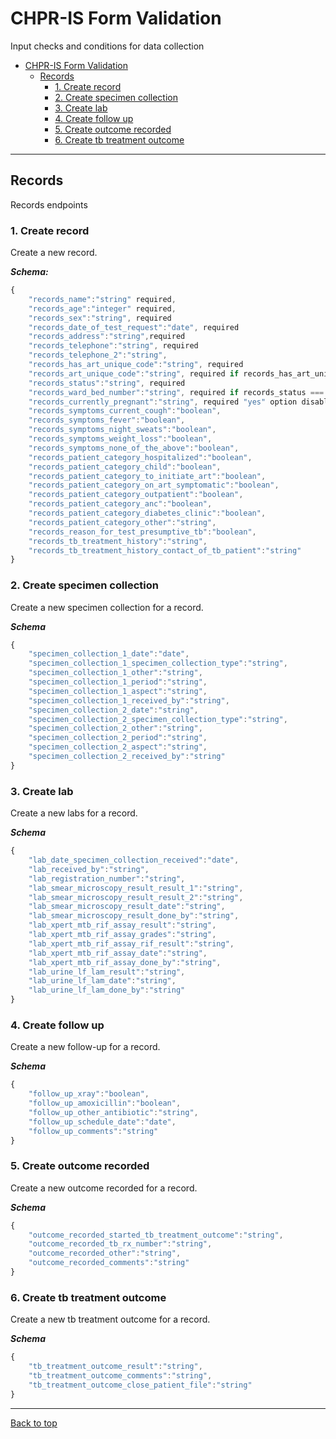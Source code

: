 # CHPR-IS Form Validation

Input checks and conditions for data collection

- [CHPR-IS Form Validation](#chpr-is-form-validation)
  - [Records](#records)
    - [1. Create record](#1-create-record)
    - [2. Create specimen collection](#2-create-specimen-collection)
    - [3. Create lab](#3-create-lab)
    - [4. Create follow up](#4-create-follow-up)
    - [5. Create outcome recorded](#5-create-outcome-recorded)
    - [6. Create tb treatment outcome](#6-create-tb-treatment-outcome)

---

## Records

Records endpoints

### 1. Create record

Create a new record.

**_Schema:_**

```js
{
    "records_name":"string" required,
    "records_age":"integer" required,
    "records_sex":"string", required
    "records_date_of_test_request":"date", required
    "records_address":"string",required
    "records_telephone":"string", required
    "records_telephone_2":"string",
    "records_has_art_unique_code":"string", required
    "records_art_unique_code":"string", required if records_has_art_unique_code === "yes"
    "records_status":"string", required
    "records_ward_bed_number":"string", required if records_status === "ward-bed"
    "records_currently_pregnant":"string", required "yes" option disabled if records_sex === "male"
    "records_symptoms_current_cough":"boolean",
    "records_symptoms_fever":"boolean",
    "records_symptoms_night_sweats":"boolean",
    "records_symptoms_weight_loss":"boolean",
    "records_symptoms_none_of_the_above":"boolean",
    "records_patient_category_hospitalized":"boolean",
    "records_patient_category_child":"boolean",
    "records_patient_category_to_initiate_art":"boolean",
    "records_patient_category_on_art_symptomatic":"boolean",
    "records_patient_category_outpatient":"boolean",
    "records_patient_category_anc":"boolean",
    "records_patient_category_diabetes_clinic":"boolean",
    "records_patient_category_other":"string",
    "records_reason_for_test_presumptive_tb":"boolean",
    "records_tb_treatment_history":"string",
    "records_tb_treatment_history_contact_of_tb_patient":"string"
}
```

### 2. Create specimen collection

Create a new specimen collection for a record.

**_Schema_**

```js
{
    "specimen_collection_1_date":"date",
    "specimen_collection_1_specimen_collection_type":"string",
    "specimen_collection_1_other":"string",
    "specimen_collection_1_period":"string",
    "specimen_collection_1_aspect":"string",
    "specimen_collection_1_received_by":"string",
    "specimen_collection_2_date":"string",
    "specimen_collection_2_specimen_collection_type":"string",
    "specimen_collection_2_other":"string",
    "specimen_collection_2_period":"string",
    "specimen_collection_2_aspect":"string",
    "specimen_collection_2_received_by":"string"
}
```

### 3. Create lab

Create a new labs for a record.

**_Schema_**

```js
{
    "lab_date_specimen_collection_received":"date",
    "lab_received_by":"string",
    "lab_registration_number":"string",
    "lab_smear_microscopy_result_result_1":"string",
    "lab_smear_microscopy_result_result_2":"string",
    "lab_smear_microscopy_result_date":"string",
    "lab_smear_microscopy_result_done_by":"string",
    "lab_xpert_mtb_rif_assay_result":"string",
    "lab_xpert_mtb_rif_assay_grades":"string",
    "lab_xpert_mtb_rif_assay_rif_result":"string",
    "lab_xpert_mtb_rif_assay_date":"string",
    "lab_xpert_mtb_rif_assay_done_by":"string",
    "lab_urine_lf_lam_result":"string",
    "lab_urine_lf_lam_date":"string",
    "lab_urine_lf_lam_done_by":"string"
}
```

### 4. Create follow up

Create a new follow-up for a record.

**_Schema_**

```js
{
    "follow_up_xray":"boolean",
    "follow_up_amoxicillin":"boolean",
    "follow_up_other_antibiotic":"string",
    "follow_up_schedule_date":"date",
    "follow_up_comments":"string"
}
```

### 5. Create outcome recorded

Create a new outcome recorded for a record.

**_Schema_**

```js
{
    "outcome_recorded_started_tb_treatment_outcome":"string",
    "outcome_recorded_tb_rx_number":"string",
    "outcome_recorded_other":"string",
    "outcome_recorded_comments":"string"
}
```

### 6. Create tb treatment outcome

Create a new tb treatment outcome for a record.

**_Schema_**

```js
{
    "tb_treatment_outcome_result":"string",
    "tb_treatment_outcome_comments":"string",
    "tb_treatment_outcome_close_patient_file":"string"
}
```

---

[Back to top](#chpr-is-api-references)
